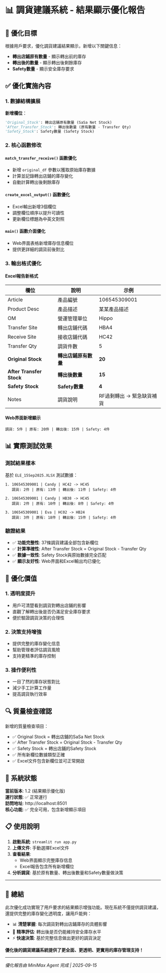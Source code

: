 # 📊 調貨建議系統 - 結果顯示優化報告

## 🎯 優化目標

根據用戶要求，優化調貨建議結果顯示，新增以下關鍵信息：
- **轉出店鋪原有數量** - 顯示轉出前的庫存
- **轉出後的數量** - 顯示轉出後剩餘庫存
- **Safety數量** - 顯示安全庫存要求

## ✅ 優化實施內容

### 1. 數據結構擴展

**新增欄位**：
```python
'Original_Stock': 轉出店鋪原有數量 (SaSa Net Stock)
'After_Transfer_Stock': 轉出後數量 (原有數量 - Transfer Qty)
'Safety_Stock': Safety數量 (Safety Stock)
```

### 2. 核心函數修改

#### `match_transfer_receive()` 函數優化
- 新增 `original_df` 參數以獲取原始庫存數據
- 計算並記錄轉出店鋪的庫存變化
- 自動計算轉出後剩餘庫存

#### `create_excel_output()` 函數優化
- Excel輸出新增3個欄位
- 調整欄位順序以提升可讀性
- 更新欄位標題為中英文對照

#### `main()` 函數介面優化
- Web界面表格新增庫存信息欄位
- 提供更詳細的調貨前後對比

### 3. 輸出格式優化

#### Excel報告新格式
| 欄位 | 說明 | 示例 |
|------|------|------|
| Article | 產品編號 | 106545309001 |
| Product Desc | 產品描述 | 某某產品描述 |
| OM | 營運管理單位 | Hippo |
| Transfer Site | 轉出店鋪代碼 | HBA4 |
| Receive Site | 接收店鋪代碼 | HC42 |
| Transfer Qty | 調貨件數 | 5 |
| **Original Stock** | **轉出店鋪原有數量** | **20** |
| **After Transfer Stock** | **轉出後數量** | **15** |
| **Safety Stock** | **Safety數量** | **4** |
| Notes | 調貨說明 | RF過剩轉出 -> 緊急缺貨補貨 |

#### Web界面新增顯示
```
調貨: 5件 | 原有: 20件 | 轉出後: 15件 | Safety: 4件
```

## 📊 實際測試效果

### 測試結果樣本
基於 `ELE_15Sep2025.XLSX` 測試數據：

```
1. 106545309001 | Candy | HC42 -> HC45
   調貨: 2件 | 原有: 13件 | 轉出後: 11件 | Safety: 4件

2. 106545309001 | Candy | HB38 -> HC45  
   調貨: 2件 | 原有: 10件 | 轉出後: 8件 | Safety: 4件

3. 106545309001 | Eva | HC02 -> HB24
   調貨: 3件 | 原有: 18件 | 轉出後: 15件 | Safety: 4件
```

### 驗證結果
- ✅ **功能完整性**: 37條調貨建議全部包含新欄位
- ✅ **計算準確性**: After Transfer Stock = Original Stock - Transfer Qty
- ✅ **數據一致性**: Safety Stock與原始數據完全匹配
- ✅ **顯示友好性**: Web界面和Excel輸出均已優化

## 🎉 優化價值

### 1. **透明度提升**
- 用戶可清楚看到調貨對轉出店鋪的影響
- 直觀了解轉出後是否仍滿足安全庫存要求
- 便於驗證調貨決策的合理性

### 2. **決策支持增強**
- 提供完整的庫存變化信息
- 幫助管理者評估調貨風險
- 支持更精準的庫存控制

### 3. **操作便利性**
- 一目了然的庫存狀態對比
- 減少手工計算工作量
- 提高調貨執行效率

## 🔍 質量檢查確認

新增的質量檢查項目：
- ✅ Original Stock = 轉出店鋪的SaSa Net Stock
- ✅ After Transfer Stock = Original Stock - Transfer Qty  
- ✅ Safety Stock = 轉出店鋪的Safety Stock
- ✅ 所有新欄位數據類型正確
- ✅ Excel文件包含新欄位並可正常開啟

## 🚀 系統狀態

**當前版本**: 1.2 (結果顯示優化版)  
**運行狀態**: ✅ 正常運行  
**訪問地址**: http://localhost:8501  
**核心功能**: ✅ 完全可用，包含新增顯示項目  

## 📋 使用說明

1. **啟動系統**: `streamlit run app.py`
2. **上傳文件**: 手動選擇Excel文件
3. **查看結果**: 
   - Web界面顯示完整庫存信息
   - Excel報告包含所有新增欄位
4. **分析調貨**: 基於原有數量、轉出後數量和Safety數量做決策

---

## 🎯 總結

此次優化成功實現了用戶要求的結果顯示增強功能。現在系統不僅提供調貨建議，還提供完整的庫存變化透明度，讓用戶能夠：

- 📊 **清楚掌握**: 每次調貨對轉出店鋪庫存的具體影響
- 🎯 **精準評估**: 轉出後是否仍能維持安全庫存水平
- ⚡ **快速決策**: 基於完整信息做出更好的調貨決定

**優化後的調貨建議系統提供了更全面、更透明、更實用的庫存管理支持！**

---
*優化報告由 MiniMax Agent 完成 | 2025-09-15*
